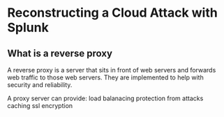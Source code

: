 # Reconstructing a Cloud Attack with Splunk

## What is a reverse proxy

A reverse proxy is a server that sits in front of web servers and forwards web traffic to those web servers. They are implemented to help with security and reliability. 

A proxy server can provide:
load balanacing
protection from attacks
caching
ssl encryption